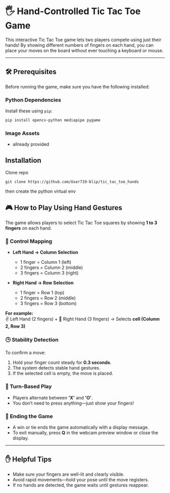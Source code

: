 # 🖐️ Hand-Controlled Tic Tac Toe Game

This interactive Tic Tac Toe game lets two players compete using just their hands! By showing different numbers of fingers on each hand,
you can place your moves on the board without ever touching a keyboard or mouse.

---

## 🛠️ Prerequisites

Before running the game, make sure you have the following installed:

### Python Dependencies

Install these using `pip`:
```bash
pip install opencv-python mediapipe pygame
```

### Image Assets
- allready provided

## Installation 

Clone repo 
```
git clone https://github.com/User719-blip/tic_tac_toe_hands
```
then create the python virtual env

## 🎮 How to Play Using Hand Gestures

The game allows players to select Tic Tac Toe squares by showing **1 to 3 fingers** on each hand.

### 🧠 Control Mapping

- **Left Hand → Column Selection**
  - 1 finger = Column 1 (left)
  - 2 fingers = Column 2 (middle)
  - 3 fingers = Column 3 (right)

- **Right Hand → Row Selection**
  - 1 finger = Row 1 (top)
  - 2 fingers = Row 2 (middle)
  - 3 fingers = Row 3 (bottom)

**For example:**  
✌️ Left Hand (2 fingers) + 🤟 Right Hand (3 fingers) → Selects **cell (Column 2, Row 3)**

### 🕒 Stability Detection

To confirm a move:
1. Hold your finger count steady for **0.3 seconds**.
2. The system detects stable hand gestures.
3. If the selected cell is empty, the move is placed.

### 🔄 Turn-Based Play

- Players alternate between **'X'** and **'O'**.
- You don’t need to press anything—just show your fingers!

### 🛑 Ending the Game

- A win or tie ends the game automatically with a display message.
- To exit manually, press **Q** in the webcam preview window or close the display.

---

## ✋ Helpful Tips

- Make sure your fingers are well-lit and clearly visible.
- Avoid rapid movements—hold your pose until the move registers.
- If no hands are detected, the game waits until gestures reappear.





 
